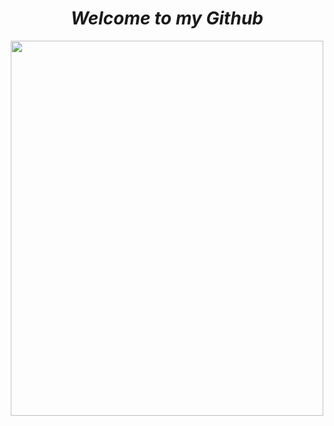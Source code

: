 <h1 align="center">  <em><strong>Welcome to my Github</strong></em></h1>


<p align="center"><img src="https://media1.tenor.com/images/80c1604585f2ea5160e0a7d4a8cd3400/tenor.gif" width="500px" height="600px"></p> 
  






<!--
**Jakub1310/Jakub1310** is a ✨ _special_ ✨ repository because its `README.md` (this file) appears on your GitHub profile.

Here are some ideas to get you started:

- 🔭 I’m currently working on ...
- 🌱 I’m currently learning ...
- 👯 I’m looking to collaborate on ...
- 🤔 I’m looking for help with ...
- 💬 Ask me about ...
- 📫 How to reach me: ...
- 😄 Pronouns: ...
- ⚡ Fun fact: ...
-->
